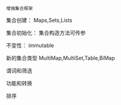 `增强集合框架`

集合创建：
    Maps,Sets,Lists

集合初始化：
    集合构造方法可传参

不变性：
    immutable

新的集合类型
    MultiMap,MultiSet,Table,BiMap

谓词和筛选


功能和转换

排序